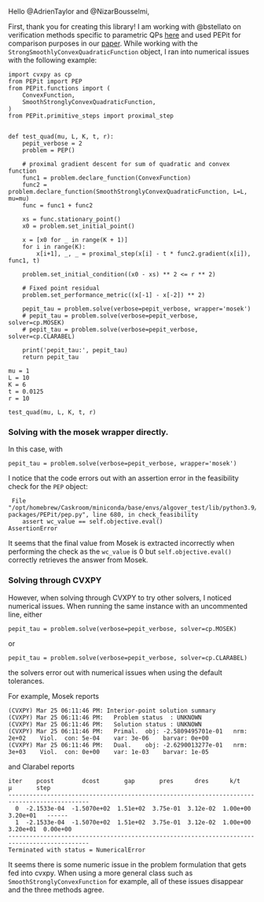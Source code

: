 Hello @AdrienTaylor and @NizarBousselmi,

First, thank you for creating this library!
I am working with @bstellato on verification methods specific to parametric QPs [here](https://github.com/stellatogrp/algorithm_verification) and used PEPit for comparison purposes in our [paper](https://arxiv.org/abs/2403.03331).
While working with the `StrongSmoothlyConvexQuadraticFunction` object, I ran into numerical issues with the following example:

```
import cvxpy as cp
from PEPit import PEP
from PEPit.functions import (
    ConvexFunction,
    SmoothStronglyConvexQuadraticFunction,
)
from PEPit.primitive_steps import proximal_step


def test_quad(mu, L, K, t, r):
    pepit_verbose = 2
    problem = PEP()

    # proximal gradient descent for sum of quadratic and convex function
    func1 = problem.declare_function(ConvexFunction)
    func2 = problem.declare_function(SmoothStronglyConvexQuadraticFunction, L=L, mu=mu)
    func = func1 + func2

    xs = func.stationary_point()
    x0 = problem.set_initial_point()

    x = [x0 for _ in range(K + 1)]
    for i in range(K):
        x[i+1], _, _ = proximal_step(x[i] - t * func2.gradient(x[i]), func1, t)

    problem.set_initial_condition((x0 - xs) ** 2 <= r ** 2)

    # Fixed point residual
    problem.set_performance_metric((x[-1] - x[-2]) ** 2)

    pepit_tau = problem.solve(verbose=pepit_verbose, wrapper='mosek')
    # pepit_tau = problem.solve(verbose=pepit_verbose, solver=cp.MOSEK)
    # pepit_tau = problem.solve(verbose=pepit_verbose, solver=cp.CLARABEL)

    print('pepit_tau:', pepit_tau)
    return pepit_tau

mu = 1
L = 10
K = 6
t = 0.0125
r = 10

test_quad(mu, L, K, t, r)

```

### Solving with the mosek wrapper directly.

In this case, with
```
pepit_tau = problem.solve(verbose=pepit_verbose, wrapper='mosek')
```
I notice that the code errors out with an assertion error in the feasibility check for the `PEP` object:
```
 File "/opt/homebrew/Caskroom/miniconda/base/envs/algover_test/lib/python3.9/site-packages/PEPit/pep.py", line 680, in check_feasibility
    assert wc_value == self.objective.eval()
AssertionError
```
It seems that the final value from Mosek is extracted incorrectly when performing the check as the `wc_value` is 0 but `self.objective.eval()` correctly retrieves the answer from Mosek.

### Solving through CVXPY
However, when solving through CVXPY to try other solvers, I noticed numerical issues.
When running the same instance with an uncommented line, either
```
pepit_tau = problem.solve(verbose=pepit_verbose, solver=cp.MOSEK)
```
or
```
pepit_tau = problem.solve(verbose=pepit_verbose, solver=cp.CLARABEL)
```
the solvers error out with numerical issues when using the default tolerances.

For example, Mosek reports
```
(CVXPY) Mar 25 06:11:46 PM: Interior-point solution summary
(CVXPY) Mar 25 06:11:46 PM:   Problem status  : UNKNOWN
(CVXPY) Mar 25 06:11:46 PM:   Solution status : UNKNOWN
(CVXPY) Mar 25 06:11:46 PM:   Primal.  obj: -2.5809495701e-01   nrm: 2e+02    Viol.  con: 5e-04    var: 3e-06    barvar: 0e+00
(CVXPY) Mar 25 06:11:46 PM:   Dual.    obj: -2.6290013277e-01   nrm: 3e+03    Viol.  con: 0e+00    var: 1e-03    barvar: 1e-05
```
and Clarabel reports
```
iter    pcost        dcost       gap       pres      dres      k/t        μ       step
---------------------------------------------------------------------------------------------
  0  -2.1533e-04  -1.5070e+02  1.51e+02  3.75e-01  3.12e-02  1.00e+00  3.20e+01   ------
  1  -2.1533e-04  -1.5070e+02  1.51e+02  3.75e-01  3.12e-02  1.00e+00  3.20e+01  0.00e+00
---------------------------------------------------------------------------------------------
Terminated with status = NumericalError
```

It seems there is some numeric issue in the problem formulation that gets fed into cvxpy. When using a more general class such as `SmoothStronglyConvexFunction` for example, all of these issues disappear and the three methods agree.
